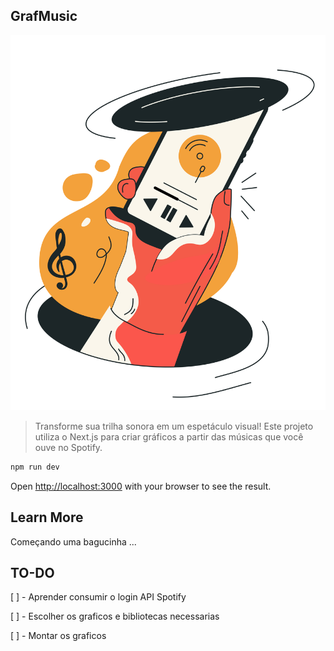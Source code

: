 
## GrafMusic
<img src="./public/assets/PNG/musicfile2-09.png" width="600" height="600" />


> Transforme sua trilha sonora em um espetáculo visual! Este projeto utiliza o Next.js para criar gráficos a partir das músicas que você ouve no Spotify.



```bash
npm run dev

```

Open [http://localhost:3000](http://localhost:3000) with your browser to see the result.

## Learn More
Começando uma bagucinha ...


## TO-DO 

[ ] - Aprender consumir o login API Spotify

[ ] - Escolher os graficos e bibliotecas necessarias

[ ] - Montar os graficos
